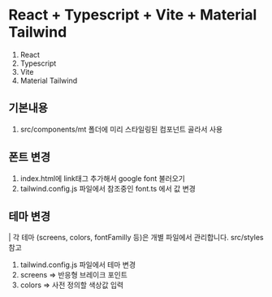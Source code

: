 # React + Typescript + Vite + Material Tailwind

1. React
2. Typescript
3. Vite
4. Material Tailwind


## 기본내용
1. src/components/mt 폴더에 미리 스타일링된 컴포넌트 골라서 사용


## 폰트 변경
1. index.html에 link태그 추가해서 google font 불러오기
2. tailwind.config.js 파일에서 참조중인 font.ts 에서 값 변경




## 테마 변경
| 각 테마 (screens, colors, fontFamilly 등)은 개별 파일에서 관리합니다. src/styles 참고

1. tailwind.config.js 파일에서 테마 변경
2. screens => 반응형 브레이크 포인트
3. colors => 사전 정의할 색상값 입력